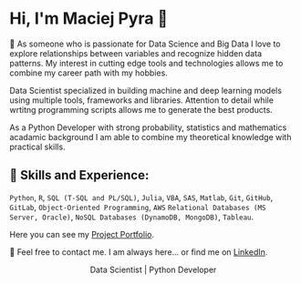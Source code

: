 # Hi, I'm Maciej Pyra 👋
 :thought_balloon: As someone who is passionate for Data Science and Big Data I love to explore relationships between variables and recognize hidden data patterns. My interest in cutting edge tools and technologies allows me to combine my career path with my hobbies.

Data Scientist specialized in building machine and deep learning models using multiple tools, frameworks and libraries. Attention to detail while wrtitng programming scripts allows me to generate the best products.

As a Python Developer with strong probability, statistics and mathematics acadamic background I am able to combine my theoretical knowledge with practical skills.

## :speech_balloon: Skills and Experience:
`Python`, `R`, `SQL (T-SQL and PL/SQL)`, `Julia`, `VBA`, `SAS`, `Matlab`, `Git`, `GitHub`, `GitLab`, `Object-Oriented Programming`, `AWS`
`Relational Databases (MS Server, Oracle)`, `NoSQL Databases (DynamoDB, MongoDB)`, `Tableau`.


Here you can see my [Project Portfolio](https://maciejpyra.github.io/Maciej_Portfolio_2/).

:email: Feel free to contact me. I am always here... or find me on [LinkedIn](https://www.linkedin.com/in/maciej-pyra/).


<p align="center">Data Scientist | Python Developer</p>

